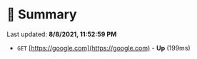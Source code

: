# 📖 Summary
Last updated: **8/8/2021, 11:52:59 PM**

- `GET` [https://google.com](https://google.com) - **Up** (199ms)
